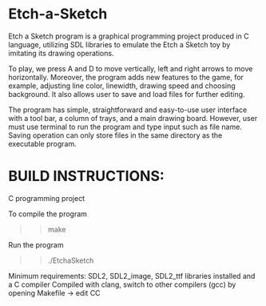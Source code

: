 # Etch-a-Sketch
Etch a Sketch program is a graphical programming project produced in C language, utilizing SDL
libraries to emulate the Etch a Sketch toy by imitating its drawing operations.

To play, we press A and D to move vertically, left and right arrows to move horizontally. Moreover, the program adds new features to the game, for example, adjusting line color, linewidth, drawing speed and choosing background. It also allows user to save and load files for further editing.

The program has simple, straightforward and easy-to-use user interface with a tool bar, a column of trays, and a main drawing board. However, user must use terminal to run the program and type input such as file name. Saving operation can only store files in the same directory as the executable program.



# BUILD INSTRUCTIONS:

C programming project

To compile the program
>> make

Run the program
>> ./EtchaSketch

Minimum requirements: SDL2, SDL2_image, SDL2_ttf libraries installed and a C compiler
Compiled with clang, switch to other compilers (gcc) by opening Makefile -> edit CC
